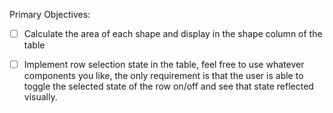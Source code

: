 Primary Objectives:

- [ ] Calculate the area of each shape and display in the shape column of the table

- [ ] Implement row selection state in the table, feel free to use whatever components you like, the only requirement is that the user is able to toggle the selected state of the row on/off and see that state reflected visually.

